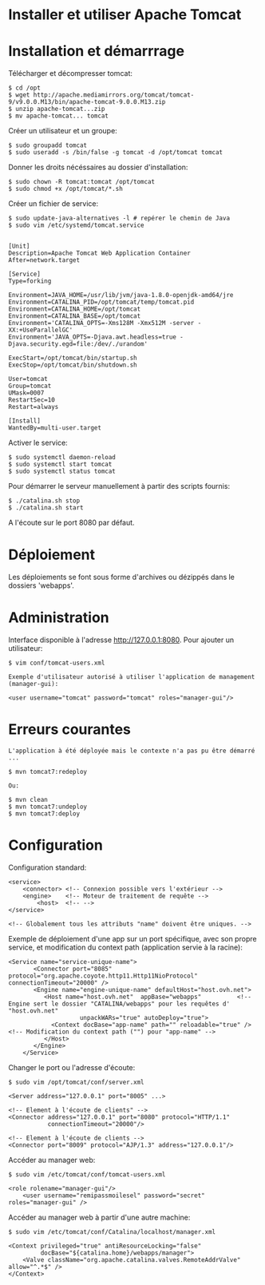 # Installer et utiliser Apache Tomcat

# Installation et démarrrage

Télécharger et décompresser tomcat:

	$ cd /opt
	$ wget http://apache.mediamirrors.org/tomcat/tomcat-9/v9.0.0.M13/bin/apache-tomcat-9.0.0.M13.zip  
	$ unzip apache-tomcat...zip
	$ mv apache-tomcat... tomcat

Créer un utilisateur et un groupe:

	$ sudo groupadd tomcat
	$ sudo useradd -s /bin/false -g tomcat -d /opt/tomcat tomcat

Donner les droits nécéssaires au dossier d'installation:

	$ sudo chown -R tomcat:tomcat /opt/tomcat
	$ sudo chmod +x /opt/tomcat/*.sh

Créer un fichier de service:

	$ sudo update-java-alternatives -l # repérer le chemin de Java
	$ sudo vim /etc/systemd/tomcat.service


	[Unit]
	Description=Apache Tomcat Web Application Container
	After=network.target

	[Service]
	Type=forking

	Environment=JAVA_HOME=/usr/lib/jvm/java-1.8.0-openjdk-amd64/jre
	Environment=CATALINA_PID=/opt/tomcat/temp/tomcat.pid
	Environment=CATALINA_HOME=/opt/tomcat
	Environment=CATALINA_BASE=/opt/tomcat
	Environment='CATALINA_OPTS=-Xms128M -Xmx512M -server -XX:+UseParallelGC'
	Environment='JAVA_OPTS=-Djava.awt.headless=true -Djava.security.egd=file:/dev/./urandom'

	ExecStart=/opt/tomcat/bin/startup.sh
	ExecStop=/opt/tomcat/bin/shutdown.sh

	User=tomcat
	Group=tomcat
	UMask=0007
	RestartSec=10
	Restart=always

	[Install]
	WantedBy=multi-user.target


Activer le service:

	$ sudo systemctl daemon-reload
	$ sudo systemctl start tomcat
	$ sudo systemctl status tomcat

Pour démarrer le serveur manuellement à partir des scripts fournis:

	$ ./catalina.sh stop
	$ ./catalina.sh start

A l'écoute sur le port 8080 par défaut.

# Déploiement

Les déploiements se font sous forme d'archives ou dézippés dans le dossiers 'webapps'.

# Administration

Interface disponible à l'adresse http://127.0.0.1:8080.
Pour ajouter un utilisateur:

	$ vim conf/tomcat-users.xml

	Exemple d'utilisateur autorisé à utiliser l'application de management (manager-gui):
	
	<user username="tomcat" password="tomcat" roles="manager-gui"/>

# Erreurs courantes

	L'application à été déployée mais le contexte n'a pas pu être démarré ...

	$ mvn tomcat7:redeploy

	Ou:

	$ mvn clean
	$ mvn tomcat7:undeploy
	$ mvn tomcat7:deploy

# Configuration

Configuration standard:

	<service>
		<connector>	<!-- Connexion possible vers l'extérieur -->
		<engine>	<!-- Moteur de traitement de requête -->
			<host>	<!-- -->
	</service>

	<!-- Globalement tous les attributs "name" doivent être uniques. -->

Exemple de déploiement d'une app sur un port spécifique, avec son propre service, et modification du 
context path (application servie à la racine):

	<Service name="service-unique-name">
           <Connector port="8085" protocol="org.apache.coyote.http11.Http11NioProtocol" connectionTimeout="20000" />
           <Engine name="engine-unique-name" defaultHost="host.ovh.net">
              <Host name="host.ovh.net"  appBase="webapps"			<!-- Engine sert le dossier "CATALINA/webapps" pour les requêtes d' "host.ovh.net"
                        unpackWARs="true" autoDeploy="true">
                <Context docBase="app-name" path="" reloadable="true" /> 	<!-- Modification du context path ("") pour "app-name" -->
              </Host>
           </Engine>
        </Service>


Changer le port ou l'adresse d'écoute:

	$ sudo vim /opt/tomcat/conf/server.xml
	
	<Server address="127.0.0.1" port="8005" ...>

	<!-- Element à l'écoute de clients" -->
	<Connector address="127.0.0.1" port="8080" protocol="HTTP/1.1"
               connectionTimeout="20000"/>

	<!-- Element à l'écoute de clients --> 
	<Connector port="8009" protocol="AJP/1.3" address="127.0.0.1"/>

Accéder au manager web:

	$ sudo vim /etc/tomcat/conf/tomcat-users.xml

	<role rolename="manager-gui"/>
		<user username="remipassmoilesel" password="secret" roles="manager-gui" />


Accéder au manager web à partir d'une autre machine:

	$ sudo vim /etc/tomcat/conf/Catalina/localhost/manager.xml
	
	<Context privileged="true" antiResourceLocking="false" 
	         docBase="${catalina.home}/webapps/manager">
	    <Valve className="org.apache.catalina.valves.RemoteAddrValve" allow="^.*$" />
	</Context>




